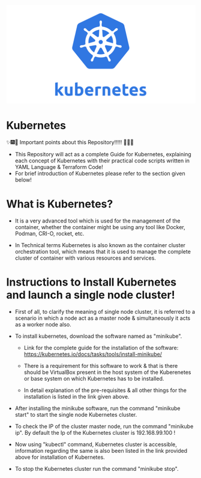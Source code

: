 ![Kubernetes](Images/kube_Image.png)

# Kubernetes

:sparkles::fireworks::tada: Important points about this Repository!!!!! :tada::fireworks::sparkles:


- This Repository will act as a complete Guide for Kubernetes, explaining each concept of Kubernetes with their practical code scripts written in YAML Language & Terraform Code!
- For brief introduction of Kubernetes please refer to the section given below!

# What is Kubernetes?

- It is a very advanced tool which is used for the management of the container, whether the container might be using any tool like Docker, Podman, CRI-O, rocket, etc.

- In Technical terms Kubernetes is also known as the container cluster orchestration tool, which means that it is used to manage the complete cluster of container with various resources and services.

# Instructions to Install Kubernetes and launch a single node cluster!
* First of all, to clarify the meaning of single node cluster, it is referred to a scenario in which a node act as a master node & simultaneously it acts as a worker node also.

* To install kubernetes, download the software named as "minikube".
  * Link for the complete guide for the installation of the software: https://kubernetes.io/docs/tasks/tools/install-minikube/

  * There is a requirement for this software to work & that is there should be VirtualBox present in the host system of the Kuberenetes or base system on which Kubernetes has to be installed.
  * In detail explanation of the pre-requisites & all other things for the installation is listed in the link given above.

* After installing the minikube software, run the command "minikube start" to start the single node Kubernetes cluster.

* To check the IP of the cluster master node, run the command "minikube ip". By default the Ip of the Kubernetes cluster is 192.168.99.100 !

* Now using "kubectl" command, Kubernetes cluster is accessible, information regarding the same is also been listed in the link provided above for installation of Kubernetes.

* To stop the Kubernetes cluster run the command "minikube stop".
